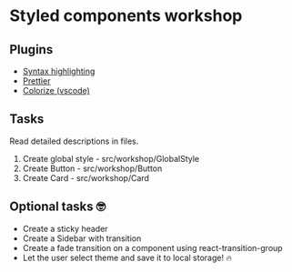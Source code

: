# Styled components workshop

## Plugins
- [Syntax highlighting](https://www.styled-components.com/docs/tooling#syntax-highlighting)
- [Prettier](https://prettier.io/docs/en/editors.html)
- [Colorize (vscode)](https://marketplace.visualstudio.com/items?itemName=kamikillerto.vscode-colorize)

## Tasks
Read detailed descriptions in files. 
1. Create global style - src/workshop/GlobalStyle
2. Create Button - src/workshop/Button
3. Create Card - src/workshop/Card 

## Optional tasks 🤓
- Create a sticky header
- Create a Sidebar with transition
- Create a fade transition on a component using react-transition-group
- Let the user select theme and save it to local storage! 🔥